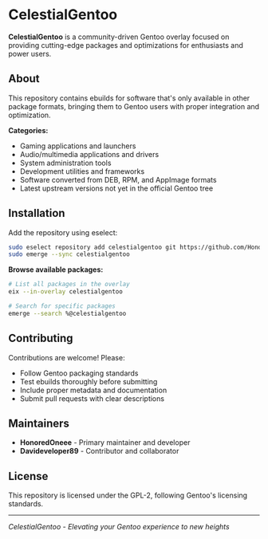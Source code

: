 # CelestialGentoo
**CelestialGentoo** is a community-driven Gentoo overlay focused on providing cutting-edge packages and optimizations for enthusiasts and power users.

## About
This repository contains ebuilds for software that's only available in other package formats, bringing them to Gentoo users with proper integration and optimization.

**Categories:**
- Gaming applications and launchers  
- Audio/multimedia applications and drivers  
- System administration tools  
- Development utilities and frameworks  
- Software converted from DEB, RPM, and AppImage formats  
- Latest upstream versions not yet in the official Gentoo tree  

## Installation
Add the repository using eselect:
```bash
sudo eselect repository add celestialgentoo git https://github.com/HonoredOneee/CelestialGentoo.git
sudo emerge --sync celestialgentoo
```

**Browse available packages:**
```bash
# List all packages in the overlay
eix --in-overlay celestialgentoo

# Search for specific packages
emerge --search %@celestialgentoo
```

## Contributing
Contributions are welcome! Please:
- Follow Gentoo packaging standards  
- Test ebuilds thoroughly before submitting  
- Include proper metadata and documentation  
- Submit pull requests with clear descriptions  

## Maintainers
- **HonoredOneee** - Primary maintainer and developer  
- **Davideveloper89** - Contributor and collaborator  

## License
This repository is licensed under the GPL-2, following Gentoo's licensing standards.

---
*CelestialGentoo - Elevating your Gentoo experience to new heights*
